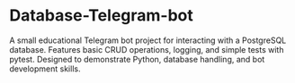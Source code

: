 # Database-Telegram-bot
A small educational Telegram bot project for interacting with a PostgreSQL database. Features basic CRUD operations, logging, and simple tests with pytest. Designed to demonstrate Python, database handling, and bot development skills.
